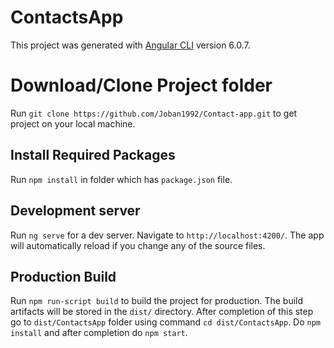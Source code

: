 # ContactsApp

This project was generated with [Angular CLI](https://github.com/angular/angular-cli) version 6.0.7.

# Download/Clone Project folder

Run `git clone https://github.com/Joban1992/Contact-app.git` to get project on your local machine.


## Install Required Packages

Run `npm install` in folder which has `package.json` file.


## Development server

Run `ng serve` for a dev server. Navigate to `http://localhost:4200/`. The app will automatically reload if you change any of the source files.


## Production Build

Run `npm run-script build` to build the project for production. The build artifacts will be stored in the `dist/` directory. After completion of this step go to `dist/ContactsApp` folder using command `cd dist/ContactsApp`. Do `npm install` and after completion do `npm start`.

